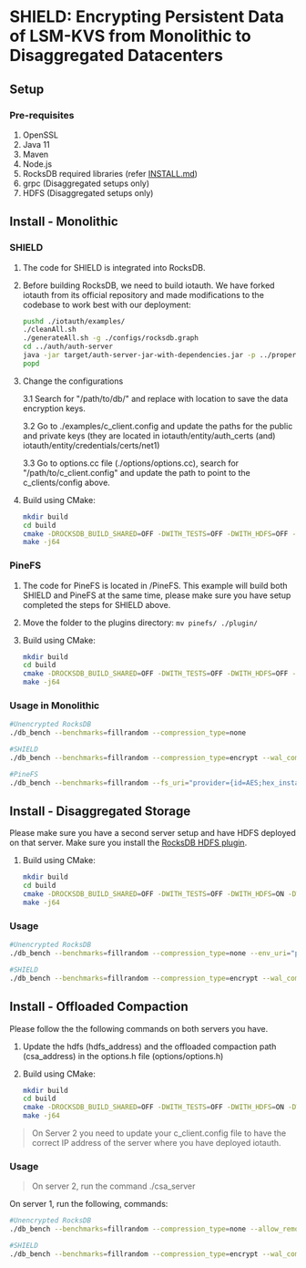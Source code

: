 # SHIELD: Encrypting Persistent Data of LSM-KVS from Monolithic to Disaggregated Datacenters

## Setup

### Pre-requisites

1. OpenSSL
2. Java 11
3. Maven
4. Node.js
5. RocksDB required libraries (refer [INSTALL.md](./INSTALL.md))
6. grpc (Disaggregated setups only)
7. HDFS (Disaggregated setups only)

## Install - Monolithic

### SHIELD
1. The code for SHIELD is integrated into RocksDB. 

2. Before building RocksDB, we need to build iotauth. We have forked iotauth from its official repository and made modifications to the codebase to work best with our deployment:
    ```bash
    pushd ./iotauth/examples/
    ./cleanAll.sh
    ./generateAll.sh -g ./configs/rocksdb.graph
    cd ../auth/auth-server
    java -jar target/auth-server-jar-with-dependencies.jar -p ../properties/exampleAuth101.properties
    popd
    ```

3. Change the configurations

    3.1 Search for "/path/to/db/" and replace with location to save the data encryption keys. 

    3.2 Go to ./examples/c_client.config and update the paths for the public and private keys (they are located in iotauth/entity/auth_certs (and) iotauth/entity/credentials/certs/net1)

    3.3 Go to options.cc file (./options/options.cc), search for "/path/to/c_client.config" and update the path to point to the c_clients/config above. 

4. Build using CMake:
    ```bash
    mkdir build
    cd build
    cmake -DROCKSDB_BUILD_SHARED=OFF -DWITH_TESTS=OFF -DWITH_HDFS=OFF -DWITH_EXAMPLES=OFF -DWITH_SSTLIB=ON -DWITH_CSA=OFF -DCMAKE_BUILD_TYPE=Release ..
    make -j64
    ```

### PineFS
1. The code for PineFS is located in /PineFS. This example will build both SHIELD and PineFS at the same time, please make sure you have setup completed the steps for SHIELD above. 

2. Move the folder to the plugins directory: `mv pinefs/ ./plugin/`

3. Build using CMake:
    ```bash
    mkdir build
    cd build
    cmake -DROCKSDB_BUILD_SHARED=OFF -DWITH_TESTS=OFF -DWITH_HDFS=OFF -DWITH_EXAMPLES=OFF -DWITH_SSTLIB=ON -DWITH_CSA=OFF -DCMAKE_BUILD_TYPE=Release -DROCKSDB_PLUGINS=pinefs ..
    make -j64
    ```

### Usage in Monolithic

```bash
#Unencrypted RocksDB
./db_bench --benchmarks=fillrandom --compression_type=none

#SHIELD
./db_bench --benchmarks=fillrandom --compression_type=encrypt --wal_compression=encrypt

#PineFS
./db_bench --benchmarks=fillrandom --fs_uri="provider={id=AES;hex_instance_key=0123456789ABCDEF0123456789ABCDEF0123456789ABCDEF0123456789ABCDEF;method=AES256CTR};id=EncryptedFileSystem" --compression_type=none
```

## Install - Disaggregated Storage

Please make sure you have a second server setup and have HDFS deployed on that server. Make sure you install the [RocksDB HDFS plugin](https://github.com/riversand963/rocksdb-hdfs-env).

1. Build using CMake:
    ```bash
    mkdir build
    cd build
    cmake -DROCKSDB_BUILD_SHARED=OFF -DWITH_TESTS=OFF -DWITH_HDFS=ON -DWITH_EXAMPLES=OFF -DWITH_SSTLIB=ON -DWITH_CSA=OFF -DCMAKE_BUILD_TYPE=Release -DROCKSDB_PLUGINS=hdfs ..
    make -j64
    ```

### Usage

```bash
#Unencrypted RocksDB
./db_bench --benchmarks=fillrandom --compression_type=none --env_uri="path/to/hdfs"

#SHIELD
./db_bench --benchmarks=fillrandom --compression_type=encrypt --wal_compression=encrypt --env_uri="path/to/hdfs"
```

## Install - Offloaded Compaction

Please follow the  the following commands on both servers you have.

1. Update the hdfs (hdfs_address) and the offloaded compaction path (csa_address) in the options.h file (options/options.h)

2. Build using CMake:
    ```bash
    mkdir build
    cd build
    cmake -DROCKSDB_BUILD_SHARED=OFF -DWITH_TESTS=OFF -DWITH_HDFS=ON -DWITH_EXAMPLES=OFF -DWITH_SSTLIB=ON -DWITH_CSA=ON -DCMAKE_BUILD_TYPE=Release -DROCKSDB_PLUGINS=pinefs ..
    make -j64
    ```

> On Server 2 you need to update your c_client.config file to have the correct IP address of the server where you have deployed iotauth. 

### Usage

> On server 2, run the command ./csa_server 

On server 1, run the following, commands:

```bash
#Unencrypted RocksDB
./db_bench --benchmarks=fillrandom --compression_type=none --allow_remote_compaction

#SHIELD
./db_bench --benchmarks=fillrandom --compression_type=encrypt --wal_compression=encrypt --allow_remote_compaction
```